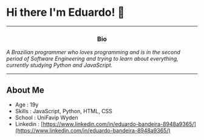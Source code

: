 # Hi there I'm Eduardo! 👋

---

<h3 align = " center "> Bio </h3>

_A Brazilian programmer who loves programming and is in the second period of Software Engineering and trying to learn about everything, currently studying Python and JavaScript._

---

## About Me

* Age : 19y
* Skills : JavaScript, Python, HTML, CSS
* School : UniFavip Wyden
* Linkedin : [https://www.linkedin.com/in/eduardo-bandeira-8948a9365/](https://www.linkedin.com/in/eduardo-bandeira-8948a9365/)
